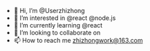 - 👋 Hi, I’m @Userzhizhong
- 👀 I’m interested in @react @node.js
- 🌱 I’m currently learning @react
- 💞️ I’m looking to collaborate on 
- 📫 How to reach me zhizhongwork@163.com

<!---
Userzhizhong/Userzhizhong is a ✨ special ✨ repository because its `README.md` (this file) appears on your GitHub profile.
You can click the Preview link to take a look at your changes.
--->
